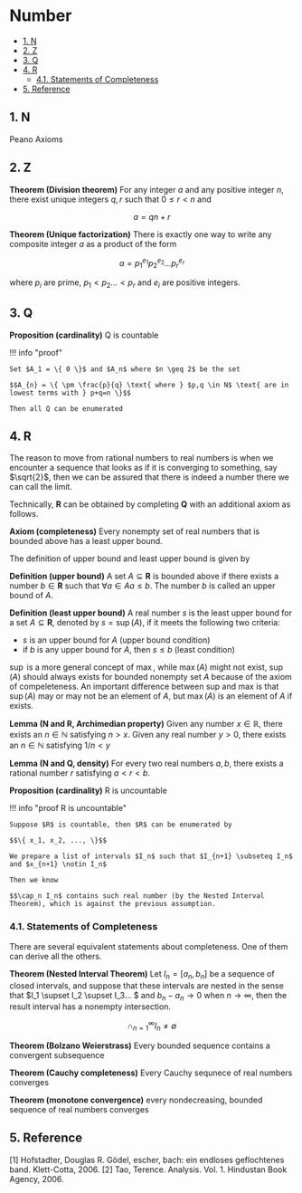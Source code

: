 # Number

- [1. N](#1-n)
- [2. Z](#2-z)
- [3. Q](#3-q)
- [4. R](#4-r)
    - [4.1. Statements of Completeness](#41-statements-of-completeness)
- [5. Reference](#5-reference)

## 1. N ##
Peano Axioms

## 2. Z ##
**Theorem (Division theorem)** For any integer $a$ and any positive integer $n$, there exist unique integers $q, r$ such that $0 \leq r < n$ and

$$a = qn + r$$

**Theorem (Unique factorization)** There is exactly one way to write any composite integer $a$ as a product of the form

$$a = p_1^{e_1} p_2^{e_2} ... p_r^{e_r}$$

where $p_i$ are prime, $p_1 < p_2 ... < p_r$ and $e_i$ are positive integers.

## 3. Q ##

**Proposition (cardinality)** Q is countable

!!! info "proof"

    Set $A_1 = \{ 0 \}$ and $A_n$ where $n \geq 2$ be the set

    $$A_{n} = \{ \pm \frac{p}{q} \text{ where } $p,q \in N$ \text{ are in lowest terms with } p+q=n \}$$

    Then all Q can be enumerated



## 4. R ##

The reason to move from rational numbers to real numbers is when we encounter a sequence that looks as if it is converging to something, say $\sqrt{2}$, then we can be assured that there is indeed a number there we can call the limit.

Technically, $\mathbf{R}$ can be obtained by completing $\mathbf{Q}$ with an additional axiom as follows.

**Axiom (completeness)** Every nonempty set of real numbers that is bounded above has a least upper bound.

The definition of upper bound and least upper bound is given by

**Definition (upper bound)** A set $A \subseteq \mathbf{R}$ is bounded above if there exists a number $b \in \mathbf{R}$ such that $\forall{a \in A} a \leq b$. The number $b$ is called an upper bound of $A$.

**Definition (least upper bound)** A real number $s$ is the least upper bound for a set $A \subseteq \mathbf{R}$, denoted by $s = \sup(A)$, if it meets the following two criteria:

- $s$ is an upper bound for $A$ (upper bound condition)
- if $b$ is any upper bound for $A$, then $s \leq b$ (least condition)

$\sup$ is a more general concept of $\max$, while $\max(A)$ might not exist, $\sup(A)$ should always exists for bounded nonempty set $A$ because of the axiom of compeleteness. An important difference between sup and max is that $\sup(A)$ may or may not be an element of $A$, but $\max(A)$ is an element of $A$ if exists.

**Lemma (N and R, Archimedian property)** Given any number $x \in \mathbb{R}$, there exists an $n \in \mathbb{N}$ satisfying $n > x$. Given any real number $y > 0$, there exists an $n \in \mathbb{N}$ satisfying $1/n < y$

**Lemma (N and Q, density)** For every two real numbers $a,b$, there exists a rational number $r$ satisfying $a < r < b$.

**Proposition (cardinality)** R is uncountable

!!! info "proof R is uncountable"

    Suppose $R$ is countable, then $R$ can be enumerated by

    $$\{ x_1, x_2, ..., \}$$

    We prepare a list of intervals $I_n$ such that $I_{n+1} \subseteq I_n$ and $x_{n+1} \notin I_n$

    Then we know 

    $$\cap_n I_n$ contains such real number (by the Nested Interval Theorem), which is against the previous assumption.


### 4.1. Statements of Completeness
There are several equivalent statements about completeness. One of them can derive all the others.

**Theorem (Nested Interval Theorem)** Let $I_n = [a_n, b_n]$ be a sequence of closed intervals, and suppose that these intervals are nested in the sense that $I_1 \supset I_2 \supset I_3... $
and $b_n-a_n \to 0$ when $n \to \infty$, then the result interval has a nonempty intersection.

$$\cap_{n=1}^{\infty} I_n \neq \emptyset$$

**Theorem (Bolzano Weierstrass)** Every bounded sequence contains a convergent subsequence

**Theorem (Cauchy completeness)** Every Cauchy sequnece of real numbers converges

**Theorem (monotone convergence)** every nondecreasing, bounded sequence of real numbers converges

## 5. Reference
[1] Hofstadter, Douglas R. Gödel, escher, bach: ein endloses geflochtenes band. Klett-Cotta, 2006.
[2] Tao, Terence. Analysis. Vol. 1. Hindustan Book Agency, 2006.
